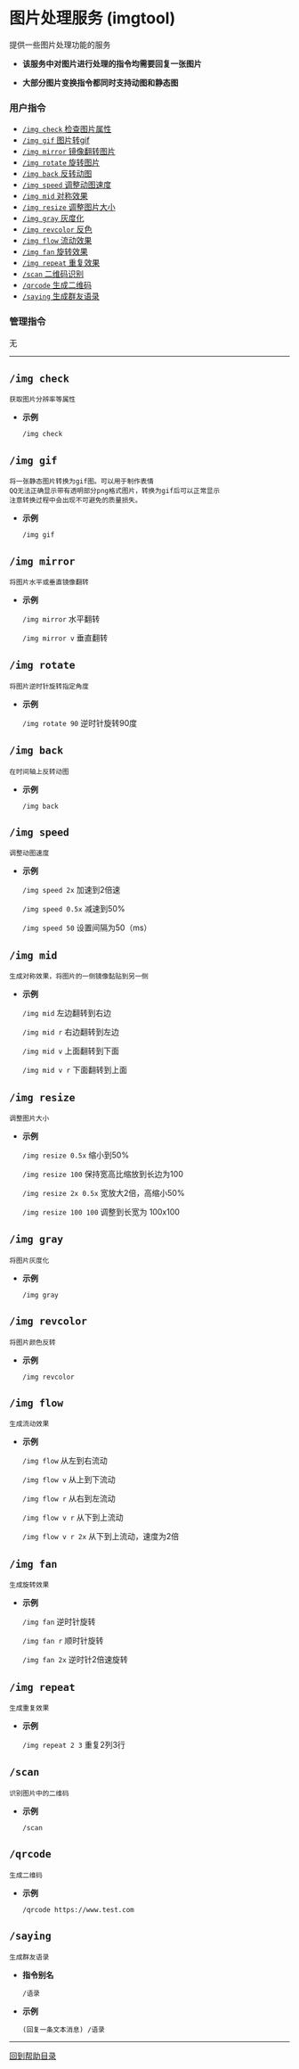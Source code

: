 # 图片处理服务 (imgtool)

提供一些图片处理功能的服务

- **该服务中对图片进行处理的指令均需要回复一张图片**

- **大部分图片变换指令都同时支持动图和静态图**

###  用户指令

- [`/img check` 检查图片属性](#img-check)
- [`/img gif` 图片转gif](#img-gif)
- [`/img mirror` 镜像翻转图片](#img-mirror)
- [`/img rotate` 旋转图片](#img-rotate)
- [`/img back` 反转动图](#img-back)
- [`/img speed` 调整动图速度](#img-speed)
- [`/img mid` 对称效果](#img-mid)
- [`/img resize` 调整图片大小](#img-resize)
- [`/img gray` 灰度化](#img-gray)
- [`/img revcolor` 反色](#img-revcolor)
- [`/img flow` 流动效果](#img-flow)
- [`/img fan` 旋转效果](#img-fan)
- [`/img repeat` 重复效果](#img-repeat)
- [`/scan` 二维码识别](#scan)
- [`/qrcode` 生成二维码](#qrcode)
- [`/saying` 生成群友语录](#saying)

### 管理指令

无

---

## `/img check`
```
获取图片分辨率等属性
```
- **示例**

    `/img check` 


## `/img gif`
```
将一张静态图片转换为gif图。可以用于制作表情
QQ无法正确显示带有透明部分png格式图片，转换为gif后可以正常显示
注意转换过程中会出现不可避免的质量损失。
```
- **示例**

    `/img gif`


## `/img mirror`
```
将图片水平或垂直镜像翻转
```
- **示例**

    `/img mirror` 水平翻转

    `/img mirror v` 垂直翻转


## `/img rotate`
```
将图片逆时针旋转指定角度
```

- **示例**

    `/img rotate 90` 逆时针旋转90度


## `/img back`
```
在时间轴上反转动图
```
- **示例**

    `/img back`


## `/img speed`
```
调整动图速度
```

- **示例**

    `/img speed 2x` 加速到2倍速

    `/img speed 0.5x` 减速到50%

    `/img speed 50` 设置间隔为50（ms）


## `/img mid`
```
生成对称效果，将图片的一侧镜像黏贴到另一侧
```
- **示例**

    `/img mid` 左边翻转到右边

    `/img mid r` 右边翻转到左边

    `/img mid v` 上面翻转到下面

    `/img mid v r` 下面翻转到上面


## `/img resize`
```
调整图片大小
```

- **示例**

    `/img resize 0.5x` 缩小到50%

    `/img resize 100` 保持宽高比缩放到长边为100

    `/img resize 2x 0.5x` 宽放大2倍，高缩小50%

    `/img resize 100 100` 调整到长宽为 100x100


## `/img gray`
```
将图片灰度化
```
- **示例**

    `/img gray`


## `/img revcolor`
```
将图片颜色反转
```
- **示例**

    `/img revcolor`


## `/img flow`
```
生成流动效果
```
- **示例**

    `/img flow` 从左到右流动

    `/img flow v` 从上到下流动

    `/img flow r` 从右到左流动

    `/img flow v r` 从下到上流动

    `/img flow v r 2x` 从下到上流动，速度为2倍


## `/img fan`
```
生成旋转效果
```
- **示例**

    `/img fan` 逆时针旋转

    `/img fan r` 顺时针旋转

    `/img fan 2x` 逆时针2倍速旋转


## `/img repeat`
```
生成重复效果
```
- **示例**

    `/img repeat 2 3` 重复2列3行


## `/scan`
```
识别图片中的二维码
```
- **示例**

    `/scan`


## `/qrcode`
```
生成二维码
```
- **示例**

    `/qrcode https://www.test.com`


## `/saying`
```
生成群友语录
```
- **指令别名**

    `/语录`

- **示例**

    `(回复一条文本消息) /语录`

--- 

[回到帮助目录](./main.md)